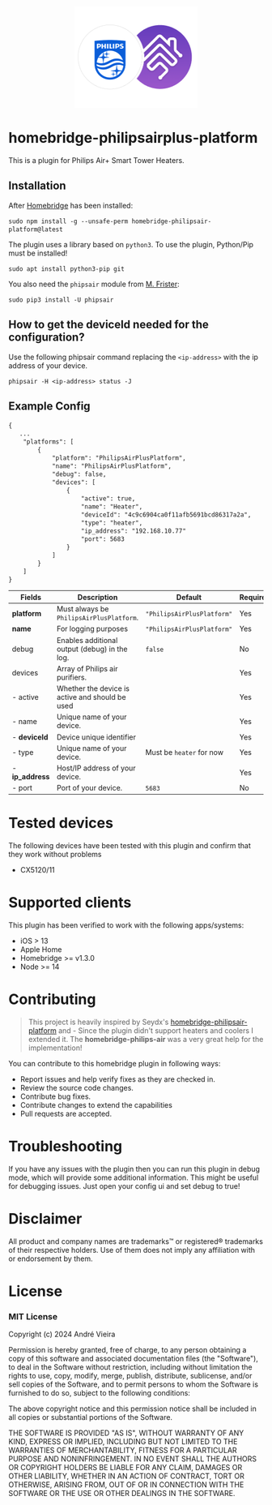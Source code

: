 <p align="center">
    <img src="images/logo.png" height="200">
</p>

# homebridge-philipsairplus-platform

<!--
[![npm](https://img.shields.io/npm/v/homebridge-philipsair-platform.svg?style=flat-square)](https://www.npmjs.com/package/homebridge-philipsair-platform)
[![npm](https://img.shields.io/npm/dt/homebridge-philipsair-platform.svg?style=flat-square)](https://www.npmjs.com/package/homebridge-philipsair-platform)
[![GitHub last commit](https://img.shields.io/github/last-commit/SeydX/homebridge-philipsair-platform.svg?style=flat-square)](https://github.com/SeydX/homebridge-philipsair-platform)
[![verified-by-homebridge](https://badgen.net/badge/homebridge/verified/purple)](https://github.com/homebridge/homebridge/wiki/Verified-Plugins)
[![Discord](https://img.shields.io/discord/432663330281226270?color=728ED5&logo=discord&label=discord)](https://discord.gg/kqNCe2D)
[![Donate](https://img.shields.io/badge/Donate-PayPal-blue.svg?style=flat-square&maxAge=2592000)](https://www.paypal.com/cgi-bin/webscr?cmd=_s-xclick&hosted_button_id=NP4T3KASWQLD8)

**Creating and maintaining Homebridge plugins consume a lot of time and effort, if you would like to share your appreciation, feel free to "Star" or donate.**
-->

This is a plugin for Philips Air+ Smart Tower Heaters.

## Installation

After [Homebridge](https://github.com/homebridge/homebridge) has been installed:

```
sudo npm install -g --unsafe-perm homebridge-philipsair-platform@latest
```

The plugin uses a library based on `python3`. To use the plugin, Python/Pip must be installed!

```
sudo apt install python3-pip git
```

You also need the `phipsair` module from [M. Frister](https://github.com/mfrister/phipsair):

```
sudo pip3 install -U phipsair
```

## How to get the deviceId needed for the configuration?

Use the following phipsair command replacing the `<ip-address>` with the ip address of your device.
```
phipsair -H <ip-address> status -J
```

## Example Config

```
{
   ...
    "platforms": [
        {
            "platform": "PhilipsAirPlusPlatform",
            "name": "PhilipsAirPlusPlatform",
            "debug": false,
            "devices": [
                {
                    "active": true,
                    "name": "Heater",
                    "deviceId": "4c9c6904ca0f11afb5691bcd86317a2a",
                    "type": "heater",
                    "ip_address": "192.168.10.77"
                    "port": 5683
                }
            ]
        }
    ]
}

```

| Fields           | Description                                                  | Default                    | Required |
|------------------|--------------------------------------------------------------|----------------------------|----------|
| **platform**     | Must always be `PhilipsAirPlusPlatform`.                     | `"PhilipsAirPlusPlatform"` | Yes      |
| **name**         | For logging purposes                                         | `"PhilipsAirPlusPlatform"` | Yes      |
| debug            | Enables additional output (debug) in the log.                | `false`                    | No       |
| devices          | Array of Philips air purifiers.                              |                            | Yes      |
|- active          | Whether the device is active and should be used              |                            | Yes      |
|- name            | Unique name of your device.                                  |                            | Yes      |
|- **deviceId**    | Device unique identifier                                     |                            | Yes      |
|- type            | Unique name of your device.                                  | Must be `heater` for now   | Yes      |
|- **ip_address**  | Host/IP address of your device.                              |                            | Yes      |
|- port            | Port of your device.                                         | `5683`                     | No       |


# Tested devices

The following devices have been tested with this plugin and confirm that they work without problems

- CX5120/11

# Supported clients

This plugin has been verified to work with the following apps/systems:

- iOS > 13
- Apple Home
- Homebridge >= v1.3.0
- Node >= 14


# Contributing

> This project is heavily inspired by Seydx's [homebridge-philipsair-platform](https://github.com/SeydX/homebridge-philipsair-platform) and - Since the plugin didn't support heaters and coolers I extended it. The **homebridge-philips-air** was a very great help for the implementation!

You can contribute to this homebridge plugin in following ways:

- Report issues and help verify fixes as they are checked in.
- Review the source code changes.
- Contribute bug fixes.
- Contribute changes to extend the capabilities
- Pull requests are accepted.

# Troubleshooting
If you have any issues with the plugin then you can run this plugin in debug mode, which will provide some additional information. This might be useful for debugging issues. Just open your config ui and set debug to true!

# Disclaimer

All product and company names are trademarks™ or registered® trademarks of their respective holders. Use of them does not imply any affiliation with or endorsement by them.

# License

### MIT License

Copyright (c) 2024 André Vieira

Permission is hereby granted, free of charge, to any person obtaining a copy of this software and associated documentation files (the "Software"), to deal in the Software without restriction, including without limitation the rights to use, copy, modify, merge, publish, distribute, sublicense, and/or sell copies of the Software, and to permit persons to whom the Software is furnished to do so, subject to the following conditions:

The above copyright notice and this permission notice shall be included in all copies or substantial portions of the Software.

THE SOFTWARE IS PROVIDED "AS IS", WITHOUT WARRANTY OF ANY KIND, EXPRESS OR IMPLIED, INCLUDING BUT NOT LIMITED TO THE WARRANTIES OF MERCHANTABILITY, FITNESS FOR A PARTICULAR PURPOSE AND NONINFRINGEMENT. IN NO EVENT SHALL THE AUTHORS OR COPYRIGHT HOLDERS BE LIABLE FOR ANY CLAIM, DAMAGES OR OTHER LIABILITY, WHETHER IN AN ACTION OF CONTRACT, TORT OR OTHERWISE, ARISING FROM, OUT OF OR IN CONNECTION WITH THE SOFTWARE OR THE USE OR OTHER DEALINGS IN THE SOFTWARE.
